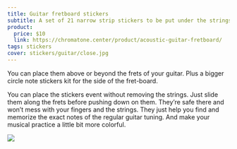 ```yaml
---
title: Guitar fretboard stickers
subtitle: A set of 21 narrow strip stickers to be put under the strings
product:
  price: $10
  link: https://chromatone.center/product/acoustic-guitar-fretboard/
tags: stickers
cover: stickers/guitar/close.jpg
---
```




You can place them above or beyond the frets of your guitar. Plus a bigger circle note stickers kit for the side of the fret-board.

You can place the stickers event without removing the strings. Just slide them along the frets before pushing down on them. They’re safe there and won’t mess with your fingers and the strings. They just help you find and memorize the exact notes of the regular guitar tuning. And make your musical practice a little bit more colorful. 

<img src="/media/stickers/guitar/fretboard.jpg">